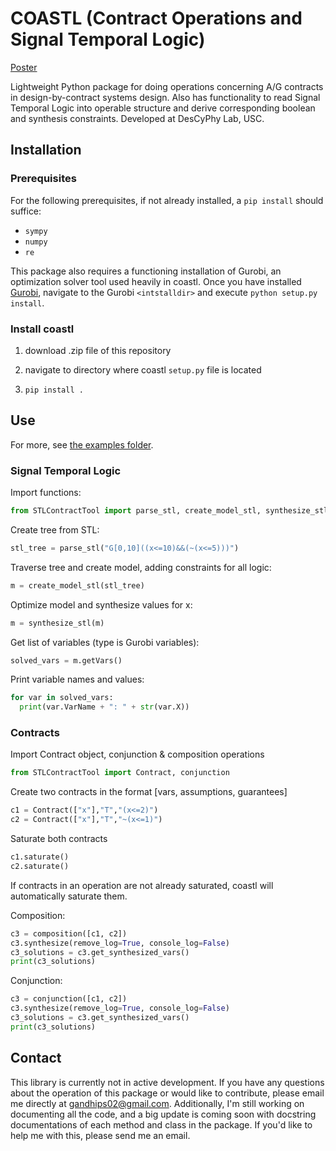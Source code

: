 # COASTL (Contract Operations and Signal Temporal Logic)
[Poster](https://www.github.com/prathgan/coastl/media/poster.pdf)

Lightweight Python package for doing operations concerning A/G contracts in design-by-contract systems design. Also has functionality to read Signal Temporal Logic into operable structure and derive corresponding boolean and synthesis constraints. Developed at DesCyPhy Lab, USC.

## Installation
### Prerequisites
For the following prerequisites, if not already installed, a `pip install` should suffice:
- `sympy`
- `numpy`
- `re`

This package also requires a functioning installation of Gurobi, an optimization solver tool used heavily in coastl. Once you have installed [Gurobi](https://www.gurobi.com), navigate to the Gurobi `<intstalldir>` and execute `python setup.py install`.
### Install coastl
1) download .zip file of this repository

2) navigate to directory where coastl `setup.py` file is located

3) `pip install .`
## Use
For more, see [the examples folder](https://github.com/prathgan/coastl/examples).
### Signal Temporal Logic
Import functions:
```python
from STLContractTool import parse_stl, create_model_stl, synthesize_stl
```
Create tree from STL:
```python
stl_tree = parse_stl("G[0,10]((x<=10)&&(~(x<=5)))")
```
Traverse tree and create model, adding constraints for all logic:
```python
m = create_model_stl(stl_tree)
```
Optimize model and synthesize values for x:
```python
m = synthesize_stl(m)
```
Get list of variables (type is Gurobi variables):
```python
solved_vars = m.getVars()
```
Print variable names and values:
```python
for var in solved_vars:
  print(var.VarName + ": " + str(var.X))
```
### Contracts
Import Contract object, conjunction & composition operations
```python
from STLContractTool import Contract, conjunction
```
Create two contracts in the format [vars, assumptions, guarantees]
```python
c1 = Contract(["x"],"T","(x<=2)")
c2 = Contract(["x"],"T","~(x<=1)")
```
Saturate both contracts
```python
c1.saturate()
c2.saturate()
```
If contracts in an operation are not already saturated, coastl will automatically saturate them.

Composition:
```python
c3 = composition([c1, c2])
c3.synthesize(remove_log=True, console_log=False)
c3_solutions = c3.get_synthesized_vars()
print(c3_solutions)
```

Conjunction:
```python
c3 = conjunction([c1, c2])
c3.synthesize(remove_log=True, console_log=False)
c3_solutions = c3.get_synthesized_vars()
print(c3_solutions)
```
## Contact
This library is currently not in active development. If you have any questions about the operation of this package or would like to contribute, please email me directly at gandhips02@gmail.com. Additionally, I'm still working on documenting all the code, and a big update is coming soon with docstring documentations of each method and class in the package. If you'd like to help me with this, please send me an email.
